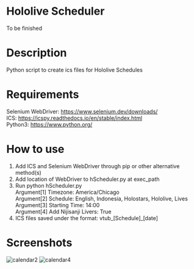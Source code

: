 # Hololive Scheduler

To be finished

# Description <br />
Python script to create ics files for Hololive Schedules

# Requirements <br />
Selenium WebDriver: https://www.selenium.dev/downloads/  <br />
ICS: https://icspy.readthedocs.io/en/stable/index.html <br />
Python3: https://www.python.org/

# How to use
1. Add ICS and Selenium WebDriver through pip or other alternative method(s)
2. Add location of WebDriver to hScheduler.py at exec_path
3. Run python hScheduler.py  <br />
   Argument[1] Timezone: America/Chicago <br />
   Argument[2] Schedule: English, Indonesia, Holostars, Hololive, Lives <br />
   Argument[3] Starting Time: 14:00 <br />
   Argument[4] Add Nijisanji Livers: True
4. ICS files saved under the format: vtub_[Schedule]_[date]

# Screenshots <br />
![calendar2](https://user-images.githubusercontent.com/26319124/126437681-fd651485-f79a-4e0e-ab24-881e08671366.png)
![calendar4](https://user-images.githubusercontent.com/26319124/126440377-a68f9c90-0fda-4a8f-99be-21c3117080f1.png)


